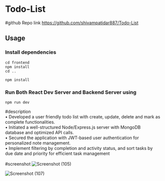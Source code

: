 # Todo-List
#github Repo link
https://github.com/shivampatidar887/Todo-List  

## Usage

### Install dependencies
```
cd frontend
npm install
cd ..   
```
```
npm install
```

### Run Both React Dev Server and Backend Server using

```
npm run dev
```

#description <br>
• Developed a user friendly todo list with create, update, delete and mark as complete functionalities.<br>
• Initiated a well-structured Node/Express.js server with MongoDB database and optimized API calls.<br>
• Secured the application with JWT-based user authentication for personalized note management.<br>
• Implement filtering by completion and activity status, and sort tasks by due date and priority for efficient task management<br>
<br>
#screenshot 
![Screenshot (105)](https://github.com/shivampatidar887/Todo-List/assets/110610536/806d8e92-6877-49a5-bffc-c5a1fa5e1f25)

![Screenshot (107)](https://github.com/shivampatidar887/Todo-List/assets/110610536/b39a2a35-185e-4c3e-9103-9057df00ebae)
